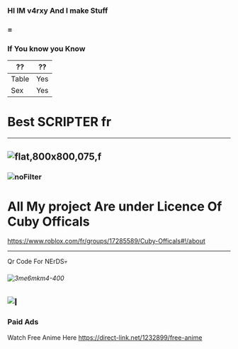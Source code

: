 ### HI IM v4rxy And I make Stuff
### =
### If You know you Know
??  | ??
------------- | -------------
 Table | Yes
|Sex | Yes |

# Best SCRIPTER fr
----------------------------------------------------------------------------------------
![flat,800x800,075,f](https://github.com/user-attachments/assets/2b52d2b0-4fc7-45f0-be6b-acbb917c6eaf)
----------------------------------------------------------------------------------------
### ![noFilter](https://github.com/user-attachments/assets/40a7de0e-2778-439c-89ef-2ad3e5afc99d)
# All My project Are under Licence Of Cuby Officals

https://www.roblox.com/fr/groups/17285589/Cuby-Officals#!/about




--------


Qr Code For NErDS💀
###### ![3me6mkm4-400](https://github.com/user-attachments/assets/7e6fef52-5cf8-4ff9-8627-b8a358dfc86c)


 ![l](https://github.com/user-attachments/assets/1cf7fd75-b337-4091-89e4-76ea2eb20faa)
------------------------------------------
### Paid Ads 
Watch Free Anime Here 
https://direct-link.net/1232899/free-anime
